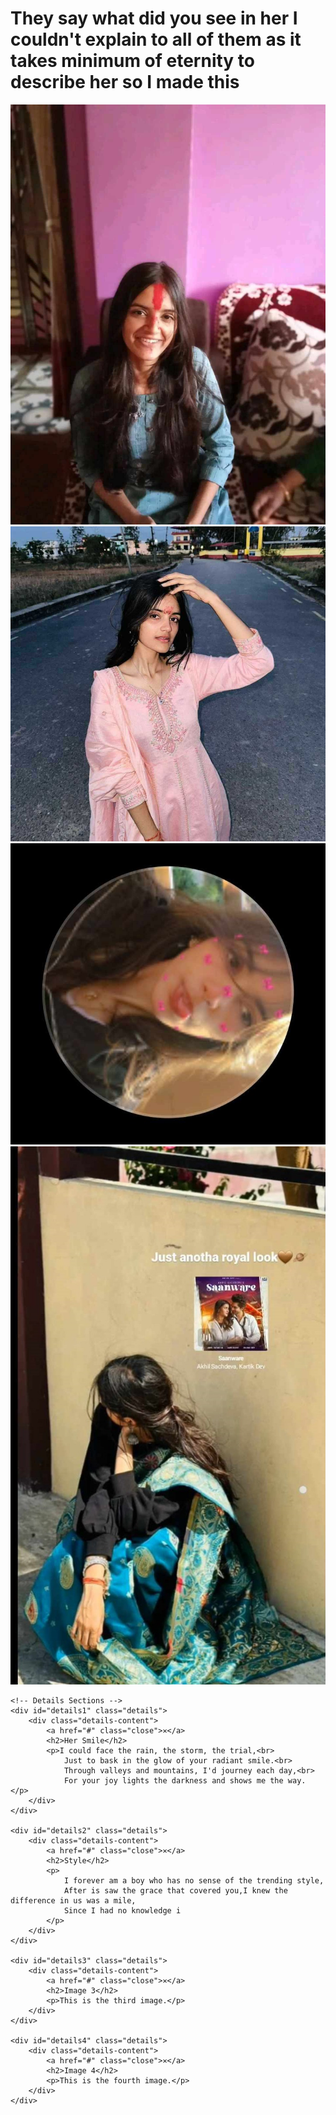 <!DOCTYPE html>
<html lang="en">
<head>
    <meta charset="UTF-8">
    <meta name="viewport" content="width=device-width, initial-scale=1.0">
    <link rel="stylesheet" href="style.css">
    <title>Photo Details</title>
    <h1>
        They say what did you see in her I couldn't explain to all of them as it takes minimum of eternity to describe her so I made this 
    </h1>
</head>
<body>
    <div class="container">
        <a href="#details1" class="card">
            <img src="1.jpg" alt="">
        </a>
        <a href="#details2" class="card">
            <img src="2.jpg" alt="Image 2">
        </a>
        <a href="#details3" class="card">
            <img src="3.jpg" alt="Image 3">
        </a>
        <a href="#details4" class="card">
            <img src="4.jpg" alt="Image 4">
        </a>
    </div>

    <!-- Details Sections -->
    <div id="details1" class="details">
        <div class="details-content">
            <a href="#" class="close">✕</a>
            <h2>Her Smile</h2>
            <p>I could face the rain, the storm, the trial,<br>
                Just to bask in the glow of your radiant smile.<br>
                Through valleys and mountains, I'd journey each day,<br>
                For your joy lights the darkness and shows me the way. </p>
        </div>
    </div>

    <div id="details2" class="details">
        <div class="details-content">
            <a href="#" class="close">✕</a>
            <h2>Style</h2>
            <p>
                I forever am a boy who has no sense of the trending style,
                After is saw the grace that covered you,I knew the difference in us was a mile,
                Since I had no knowledge i 
            </p>
        </div>
    </div>

    <div id="details3" class="details">
        <div class="details-content">
            <a href="#" class="close">✕</a>
            <h2>Image 3</h2>
            <p>This is the third image.</p>
        </div>
    </div>

    <div id="details4" class="details">
        <div class="details-content">
            <a href="#" class="close">✕</a>
            <h2>Image 4</h2>
            <p>This is the fourth image.</p>
        </div>
    </div>
</body>
</html>
